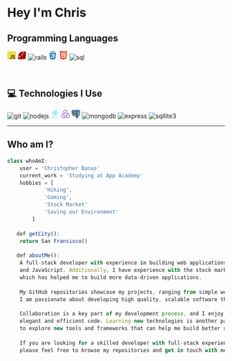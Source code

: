 # Hey I'm Chris

## Programming Languages

<img title="Javascript" alt="javascript" src="https://github.com/devicons/devicon/raw/master/icons/javascript/javascript-original.svg"  width="4%" height="4%"> <img title="Ruby" alt="ruby" src="https://github.com/devicons/devicon/raw/master/icons/ruby/ruby-original.svg"  width="4%" height="4%">
<img title="Rails" alt="rails" src="https://camo.githubusercontent.com/3848b05c57bc263147c21902c7ce532ae7bc5f485450c26f79a6d77580f703f6/68747470733a2f2f63646e2e6a7364656c6976722e6e65742f67682f64657669636f6e732f64657669636f6e2f69636f6e732f7261696c732f7261696c732d706c61696e2e737667"  width="4%" height="4%">
<img title="CSS" alt="css" src="https://github.com/devicons/devicon/raw/master/icons/css3/css3-plain-wordmark.svg"  width="4%" height="4%">
<img title="HTML" alt="html" src="https://github.com/devicons/devicon/raw/master/icons/html5/html5-original.svg"  width="4%" height="4%">
<img title="SQL" alt="sql" src="https://icon2.cleanpng.com/20171221/pkw/database-free-download-png-5a3c4268919c92.9648820315138986005964.jpg"  width="4%" height="4%">

<br/>

## 💻 Technologies I Use

<img title="Git" alt="git" src="https://github.com/MarikIshtar007/MarikIshtar007/raw/master/images/git.svg"  width="4%" height="4%"> <img title="NodeJS" alt="nodejs" src="https://github.com/MarikIshtar007/MarikIshtar007/raw/master/images/nodejs.svg"  width="4%" height="4%">
<img title="React" alt="react" src="https://github.com/devicons/devicon/raw/master/icons/react/react-original-wordmark.svg"  width="4%" height="4%">
<img title="Redux" alt="redux" src="https://github.com/devicons/devicon/raw/master/icons/redux/redux-original.svg"  width="4%" height="4%">
<img title="PosgreSQL" alt="posgreSQL" src="https://raw.githubusercontent.com/github/explore/80688e429a7d4ef2fca1e82350fe8e3517d3494d/topics/postgresql/postgresql.png"  width="4%" height="4%">
<img title="MongoDB" alt="mongodb" src="https://camo.githubusercontent.com/7c2f6c198780a56de18afde538d2856e4e197ef4df3aa77c6dd1799b01289959/68747470733a2f2f63646e2e6a7364656c6976722e6e65742f67682f64657669636f6e732f64657669636f6e2f69636f6e732f6d6f6e676f64622f6d6f6e676f64622d706c61696e2d776f72646d61726b2e737667"  width="4%" height="4%">
<img title="Express" alt="express" src="https://camo.githubusercontent.com/40756575fc2fd74b1883ea0cc5c2a49aa7048ab58286f43a121109d69a9ea160/68747470733a2f2f63646e2e6a7364656c6976722e6e65742f67682f64657669636f6e732f64657669636f6e2f69636f6e732f657870726573732f657870726573732d6f726967696e616c2e737667"  width="4%" height="4%">
<img title="SQLlite3" alt="sqllite3" src="https://upload.wikimedia.org/wikipedia/commons/thumb/9/97/Sqlite-square-icon.svg/1200px-Sqlite-square-icon.svg.png"  width="4%" height="4%">

-------------------------

## Who am I?

```js
class whoAmI:
	user = 'Christopher Banas'
   	current_work = 'Studying at App Academy'
   	hobbies = [
   			'Hiking',
   			'Gaming',
   			'Stock Market'
   			'Saving our Environment'
   		]

   def getCity():
   	return San Fransisco()

   def aboutMe():
	A full-stack developer with experience in building web applications using Ruby on Rails, SQL, CSS, HTML, React, Redux, 
	and JavaScript. Additionally, I have experience with the stock market and financial analysis, 
	which has helped me to build more data-driven applications.

	My GitHub repositories showcase my projects, ranging from simple web applications to complex, data-intensive systems. 
	I am passionate about developing high quality, scalable software that can solve real-world problems.

	Collaboration is a key part of my development process, and I enjoy working with other developers to create 
	elegant and efficient code. Learning new technologies is another passion of mine, and I am always eager 
	to explore new tools and frameworks that can help me build better applications.

	If you are looking for a skilled developer with full-stack experience and a background in financial analysis, 
	please feel free to browse my repositories and get in touch with me for any collaboration or project opportunities.
```
